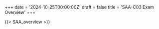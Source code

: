 +++
date = '2024-10-25T00:00:00Z'
draft = false
title = 'SAA-C03 Exam Overview'
+++

{{< SAA_overview >}}